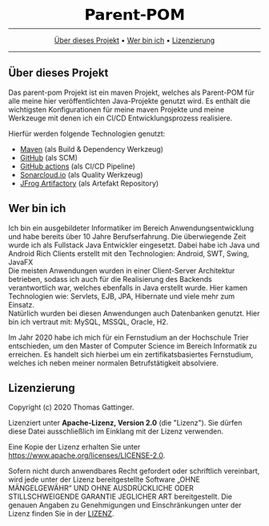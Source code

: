 <p align="center">
 <img src="https://raw.githubusercontent.com/morrigan-dev/parent-pom/main/images/Parent-POM.png">
</p>

<hr />
<p align="center">
    <a href="#über-dieses-projekt">Über dieses Projekt</a> • 
    <a href="#wer-bin-ich">Wer bin ich</a> •
    <a href="#lizenzierung">Lizenzierung</a>
</p>
<hr />

## Über dieses Projekt

Das parent-pom Projekt ist ein maven Projekt, welches als Parent-POM für alle meine hier veröffentlichten Java-Projekte 
genutzt wird. Es enthält die wichtigsten Konfigurationen für meine maven Projekte und meine Werkzeuge mit denen ich
ein CI/CD Entwicklungsprozess realisiere.

Hierfür werden folgende Technologien genutzt:
- [Maven](http://maven.apache.org/) (als Build & Dependency Werkzeug)
- [GitHub](https://github.com/morrigan-dev) (als SCM)
- [GitHub actions](https://docs.github.com/en/free-pro-team@latest/actions) (als CI/CD Pipeline)
- [Sonarcloud.io](https://sonarcloud.io/organizations/morrigan-dev/projects) (als Quality Werkzeug)
- [JFrog Artifactory](https://morrigandev.jfrog.io/ui/packages) (als Artefakt Repository)

## Wer bin ich

Ich bin ein ausgebildeter Informatiker im Bereich Anwendungsentwicklung und habe bereits über 10 Jahre Berufserfahrung.
Die überwiegende Zeit wurde ich als Fullstack Java Entwickler eingesetzt. Dabei habe ich Java und Android Rich Clients 
erstellt mit den Technologien: Android, SWT, Swing, JavaFX<br />
Die meisten Anwendungen wurden in einer Client-Server Architektur betrieben, sodass ich auch für die Realisierung des
Backends verantwortlich war, welches ebenfalls in Java erstellt wurde. Hier kamen Technologien wie: Servlets, EJB, JPA,
Hibernate und viele mehr zum Einsatz.<br />
Natürlich wurden bei diesen Anwendungen auch Datenbanken genutzt. Hier bin ich vertraut mit: MySQL, MSSQL, Oracle, H2.   

Im Jahr 2020 habe ich mich für ein Fernstudium an der Hochschule Trier entschieden, um den Master of Computer Science im Bereich Informatik zu erreichen. Es handelt sich hierbei um ein zertifikatsbasiertes Fernstudium, welches ich neben meiner normalen Betrufstätigkeit absolviere.

## Lizenzierung

Copyright (c) 2020 Thomas Gattinger.

Lizenziert unter **Apache-Lizenz, Version 2.0** (die "Lizenz"). Sie dürfen diese Datei ausschließlich im Einklang mit 
der Lizenz verwenden.

Eine Kopie der Lizenz erhalten Sie unter https://www.apache.org/licenses/LICENSE-2.0.

Sofern nicht durch anwendbares Recht gefordert oder schriftlich vereinbart, wird jede unter der Lizenz bereitgestellte 
Software „OHNE MÄNGELGEWÄHR“ UND OHNE AUSDRÜCKLICHE ODER STILLSCHWEIGENDE GARANTIE JEGLICHER ART bereitgestellt. 
Die genauen Angaben zu Genehmigungen und Einschränkungen unter der Lizenz finden Sie in der [LIZENZ](LICENSE).
